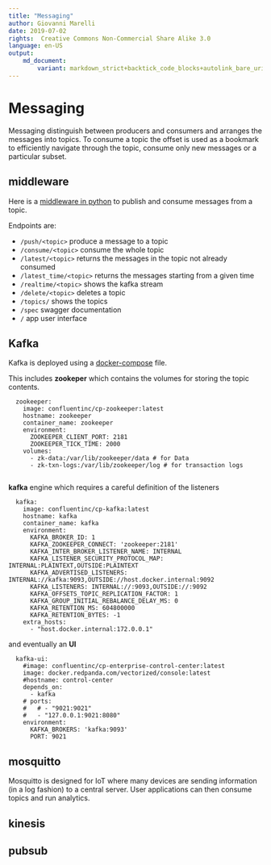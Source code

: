 ```yaml
---
title: "Messaging"
author: Giovanni Marelli
date: 2019-07-02
rights:  Creative Commons Non-Commercial Share Alike 3.0
language: en-US
output: 
	md_document:
		variant: markdown_strict+backtick_code_blocks+autolink_bare_uris+markdown_github
---
```


# Messaging 

Messaging distinguish between producers and consumers and arranges the messages into topics. To consume a topic the offset is used as a bookmark to efficiently navigate through the topic, consume only new messages or a particular subset.

## middleware 

Here is a [middleware in python](https://github.com/sabeiro/sawmill/blob/master/live_py/) to publish and consume messages from a topic. 

Endpoints are:

* `/push/<topic>` produce a message to a topic
* `/consume/<topic>` consume the whole topic
* `/latest/<topic>` returns the messages in the topic not already consumed
* `/latest_time/<topic>` returns the messages starting from a given time
* `/realtime/<topic>` shows the kafka stream
* `/delete/<topic>` deletes a topic
* `/topics/` shows the topics
* `/spec` swagger documentation
* `/` app user interface

## Kafka

Kafka is deployed using a [docker-compose](https://github.com/sabeiro/sawmill/blob/master/docker/kafka/docker-compose.yml) file.

This includes **zookeper** which contains the volumes for storing the topic contents.

```
  zookeeper:
    image: confluentinc/cp-zookeeper:latest
    hostname: zookeeper
    container_name: zookeeper
    environment:
      ZOOKEEPER_CLIENT_PORT: 2181
      ZOOKEEPER_TICK_TIME: 2000
    volumes:
      - zk-data:/var/lib/zookeeper/data # for Data
      - zk-txn-logs:/var/lib/zookeeper/log # for transaction logs
 
```
**kafka** engine which requires a careful definition of the listeners

```
  kafka:
    image: confluentinc/cp-kafka:latest
    hostname: kafka
    container_name: kafka
    environment:
      KAFKA_BROKER_ID: 1
      KAFKA_ZOOKEEPER_CONNECT: 'zookeeper:2181'
      KAFKA_INTER_BROKER_LISTENER_NAME: INTERNAL
      KAFKA_LISTENER_SECURITY_PROTOCOL_MAP: INTERNAL:PLAINTEXT,OUTSIDE:PLAINTEXT
      KAFKA_ADVERTISED_LISTENERS: INTERNAL://kafka:9093,OUTSIDE://host.docker.internal:9092
      KAFKA_LISTENERS: INTERNAL://:9093,OUTSIDE://:9092
      KAFKA_OFFSETS_TOPIC_REPLICATION_FACTOR: 1
      KAFKA_GROUP_INITIAL_REBALANCE_DELAY_MS: 0
      KAFKA_RETENTION_MS: 604800000
      KAFKA_RETENTION_BYTES: -1
    extra_hosts:
      - "host.docker.internal:172.0.0.1"
```
and eventually an **UI**

```
  kafka-ui:
    #image: confluentinc/cp-enterprise-control-center:latest
    image: docker.redpanda.com/vectorized/console:latest
    #hostname: control-center
    depends_on:
      - kafka
    # ports:
    #   # - "9021:9021"
    #   - "127.0.0.1:9021:8080"
    environment:
      KAFKA_BROKERS: 'kafka:9093'
      PORT: 9021
```

## mosquitto

Mosquitto is designed for IoT where many devices are sending information (in a log fashion) to a central server. User applications can then consume topics and run analytics.

## kinesis


## pubsub
